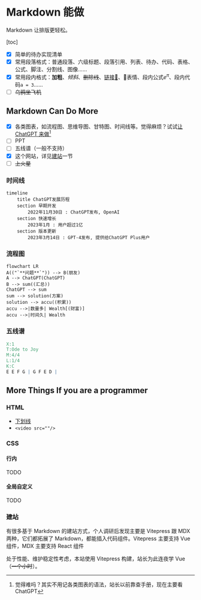 # Markdown 能做

Markdown 让排版更轻松。

[toc]

- [x] 简单的待办实现清单
- [x] 常用段落格式：普通段落、六级标题、段落引用、列表、待办、代码、表格、公式、脚注、分割线、图像……
- [x] 常用段内格式：**加粗**、*倾斜*、~~删除线~~、[链接🔗]()、🤣表情、段内公式$e^\pi$、段内代码`a = 3`……
- [ ] ~~乌鸦坐飞机~~

## Markdown Can Do More

- [x] 各类图表，如流程图、思维导图、甘特图、时间线等。觉得麻烦？试试[让 ChatGPT 来做](/zh/reference/chatgpt/)[^1]
- [ ] PPT
- [ ] 五线谱（一般不支持）
- [x] 这个网站，详见[建站](#建站)一节
- [ ] ~~上火星~~

### 时间线

```mermaid
timeline
    title ChatGPT发展历程
    section 早期开发
        2022年11月30日 : ChatGPT发布, OpenAI
    section 快速增长
        2023年1月 : 用户超过1亿
    section 版本更新
        2023年3月14日 : GPT-4发布, 提供给ChatGPT Plus用户
```

### 流程图

```mermaid
flowchart LR
A(("`**问题**`")) --> B(朋友)
A --> ChatGPT(ChatGPT)
B --> sum((汇总))
ChatGPT --> sum
sum --> solution(方案)
solution --> accu((积累))
accu -->|数量多| Wealth[(财富)]
accu -->|时间久| Wealth
```
### 五线谱

```abc
X:1
T:Ode to Joy
M:4/4
L:1/4
K:C
E E F G | G F E D |
```

## More Things If you are a programmer

### HTML

- <u>下划线</u>
- `<video src=""/>`

### CSS

#### 行内

TODO

[//]: # (TODO)

#### 全局自定义

TODO

[//]: # (TODO)

### 建站

有很多基于 Markdown 的建站方式，个人调研后发现主要是 Vitepress 跟 MDX 两种，它们都拓展了 Markdown，都能插入代码组件。Vitepress 主要支持 Vue 组件，MDX 主要支持 React 组件

处于性能、维护稳定性考虑，本站使用 Vitepress 构建，站长为此连夜学 Vue（~~一个小时~~）。

[^1]: 觉得难吗？其实不用记各类图表的语法，站长以前靠查手册，现在主要看 ChatGPT


